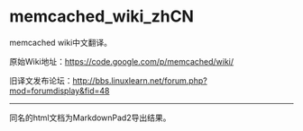 # memcached\_wiki\_zhCN

memcached wiki中文翻译。

原始Wiki地址：https://code.google.com/p/memcached/wiki/

旧译文发布论坛：http://bbs.linuxlearn.net/forum.php?mod=forumdisplay&fid=48

----

同名的html文档为MarkdownPad2导出结果。
